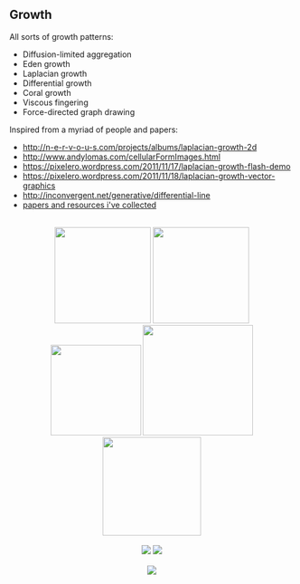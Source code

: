 ## Growth

All sorts of growth patterns:

- Diffusion-limited aggregation
- Eden growth
- Laplacian growth
- Differential growth
- Coral growth
- Viscous fingering
- Force-directed graph drawing

Inspired from a myriad of people and papers:
- <http://n-e-r-v-o-u-s.com/projects/albums/laplacian-growth-2d>
- <http://www.andylomas.com/cellularFormImages.html>
- <https://pixelero.wordpress.com/2011/11/17/laplacian-growth-flash-demo>
- <https://pixelero.wordpress.com/2011/11/18/laplacian-growth-vector-graphics>
- <http://inconvergent.net/generative/differential-line>
- [papers and resources i've collected](https://www.dropbox.com/sh/wr23jg7y34ik2td/AACjKmCQkmcq__yarA6DVsgKa?dl=0)

<div align=center>
    <br>
    <img src="https://dl.dropboxusercontent.com/s/3a58n9funwcjiz4/laplaciangrowth_2017-02-27_204649_0880.png" width=170px>
    <img src="https://dl.dropboxusercontent.com/s/pd50hkn9ihi418n/2017-02-23_191057_1014.png" width=170px>
    <img src="https://dl.dropboxusercontent.com/s/vcde43mt3z12pey/2017-02-26_211931_0662.png" width=160px>
    <img src="https://dl.dropboxusercontent.com/s/dzdihn1h17krted/2017-02-24_122720_0827.png" width=195px>
    <img src="https://dl.dropboxusercontent.com/s/y5lxx14d287kihu/2017-02-23_212322_2652.png" width=174px>
    <br>
    <br>
    <img src="https://dl.dropboxusercontent.com/s/7rt8g05zkgwbgtk/2017-02-26_195316.gif">
    <img src="https://dl.dropboxusercontent.com/s/vmn5osfxhfar2lt/2017-02-24_155848.gif">
    <br>
    <br>
    <img src="https://dl.dropboxusercontent.com/s/e7pl5govtcvt9jx/2017-02-26_211545_0967.png">
</div>
